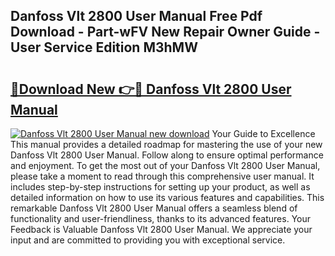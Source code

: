 ## Danfoss Vlt 2800 User Manual Free Pdf Download - Part-wFV New Repair Owner Guide - User Service Edition M3hMW

# <h2><a href="http://bc13622.oget.top/?id=Danfoss+Vlt+2800+User+Manual">🔗Download New 👉🔴 Danfoss Vlt 2800 User Manual</a></h2>

[![Danfoss Vlt 2800 User Manual new download](https://i.imgur.com/5g1atiW.png)](http://bc13622.oget.top/?id=Danfoss+Vlt+2800+User+Manual)
Your Guide to Excellence This manual provides a detailed roadmap for mastering the use of your new Danfoss Vlt 2800 User Manual. Follow along to ensure optimal performance and enjoyment. To get the most out of your Danfoss Vlt 2800 User Manual, please take a moment to read through this comprehensive user manual. It includes step-by-step instructions for setting up your product, as well as detailed information on how to use its various features and capabilities. This remarkable Danfoss Vlt 2800 User Manual offers a seamless blend of functionality and user-friendliness, thanks to its advanced features. Your Feedback is Valuable Danfoss Vlt 2800 User Manual. We appreciate your input and are committed to providing you with exceptional service.
